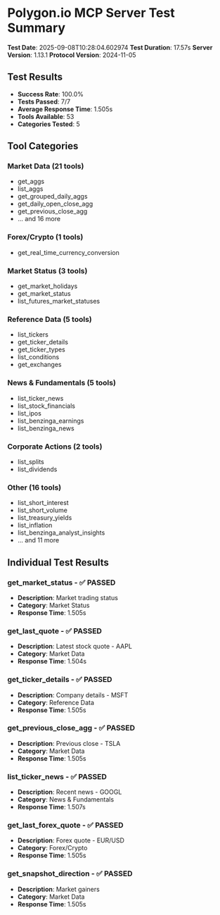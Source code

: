 # Polygon.io MCP Server Test Summary

**Test Date**: 2025-09-08T10:28:04.602974
**Test Duration**: 17.57s
**Server Version**: 1.13.1
**Protocol Version**: 2024-11-05

## Test Results

- **Success Rate**: 100.0%
- **Tests Passed**: 7/7
- **Average Response Time**: 1.505s
- **Tools Available**: 53
- **Categories Tested**: 5

## Tool Categories

### Market Data (21 tools)
- get_aggs
- list_aggs
- get_grouped_daily_aggs
- get_daily_open_close_agg
- get_previous_close_agg
- ... and 16 more

### Forex/Crypto (1 tools)
- get_real_time_currency_conversion

### Market Status (3 tools)
- get_market_holidays
- get_market_status
- list_futures_market_statuses

### Reference Data (5 tools)
- list_tickers
- get_ticker_details
- get_ticker_types
- list_conditions
- get_exchanges

### News & Fundamentals (5 tools)
- list_ticker_news
- list_stock_financials
- list_ipos
- list_benzinga_earnings
- list_benzinga_news

### Corporate Actions (2 tools)
- list_splits
- list_dividends

### Other (16 tools)
- list_short_interest
- list_short_volume
- list_treasury_yields
- list_inflation
- list_benzinga_analyst_insights
- ... and 11 more

## Individual Test Results

### get_market_status - ✅ PASSED
- **Description**: Market trading status
- **Category**: Market Status
- **Response Time**: 1.505s

### get_last_quote - ✅ PASSED
- **Description**: Latest stock quote - AAPL
- **Category**: Market Data
- **Response Time**: 1.504s

### get_ticker_details - ✅ PASSED
- **Description**: Company details - MSFT
- **Category**: Reference Data
- **Response Time**: 1.505s

### get_previous_close_agg - ✅ PASSED
- **Description**: Previous close - TSLA
- **Category**: Market Data
- **Response Time**: 1.505s

### list_ticker_news - ✅ PASSED
- **Description**: Recent news - GOOGL
- **Category**: News & Fundamentals
- **Response Time**: 1.507s

### get_last_forex_quote - ✅ PASSED
- **Description**: Forex quote - EUR/USD
- **Category**: Forex/Crypto
- **Response Time**: 1.505s

### get_snapshot_direction - ✅ PASSED
- **Description**: Market gainers
- **Category**: Market Data
- **Response Time**: 1.505s

